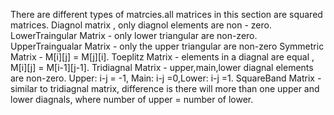 There are different types of matrcies.all matrices in this section are squared matrices.
Diagnol matrix , only diagnol elements are non - zero.
LowerTraingular Matrix - only lower triangular are non-zero.
UpperTraingualar Matrix - only the upper triangular are non-zero
Symmetric Matrix - M[i][j] = M[j][i].
Toeplitz Matrix - elements in a diagnal are equal , M[i][j] = M[i-1][j-1].
Tridiagnal Matrix - upper,main,lower diagnal elements are non-zero. Upper: i-j = -1, Main: i-j =0,Lower: i-j =1.
SquareBand Matrix - similar to tridiagnal matrix, difference is there will more than one upper and lower diagnals, where number of upper = number of lower.

 
